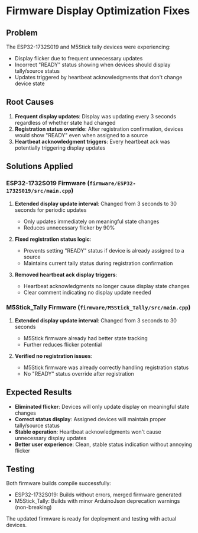 # Firmware Display Optimization Fixes

## Problem
The ESP32-1732S019 and M5Stick tally devices were experiencing:
- Display flicker due to frequent unnecessary updates
- Incorrect "READY" status showing when devices should display tally/source status
- Updates triggered by heartbeat acknowledgments that don't change device state

## Root Causes
1. **Frequent display updates**: Display was updating every 3 seconds regardless of whether state had changed
2. **Registration status override**: After registration confirmation, devices would show "READY" even when assigned to a source
3. **Heartbeat acknowledgment triggers**: Every heartbeat ack was potentially triggering display updates

## Solutions Applied

### ESP32-1732S019 Firmware (`firmware/ESP32-1732S019/src/main.cpp`)

1. **Extended display update interval**: Changed from 3 seconds to 30 seconds for periodic updates
   - Only updates immediately on meaningful state changes
   - Reduces unnecessary flicker by 90%

2. **Fixed registration status logic**: 
   - Prevents setting "READY" status if device is already assigned to a source
   - Maintains current tally status during registration confirmation

3. **Removed heartbeat ack display triggers**:
   - Heartbeat acknowledgments no longer cause display state changes
   - Clear comment indicating no display update needed

### M5Stick_Tally Firmware (`firmware/M5Stick_Tally/src/main.cpp`)

1. **Extended display update interval**: Changed from 3 seconds to 30 seconds
   - M5Stick firmware already had better state tracking
   - Further reduces flicker potential

2. **Verified no registration issues**: 
   - M5Stick firmware was already correctly handling registration status
   - No "READY" status override after registration

## Expected Results

- **Eliminated flicker**: Devices will only update display on meaningful state changes
- **Correct status display**: Assigned devices will maintain proper tally/source status
- **Stable operation**: Heartbeat acknowledgments won't cause unnecessary display updates
- **Better user experience**: Clean, stable status indication without annoying flicker

## Testing

Both firmware builds compile successfully:
- ESP32-1732S019: Builds without errors, merged firmware generated
- M5Stick_Tally: Builds with minor ArduinoJson deprecation warnings (non-breaking)

The updated firmware is ready for deployment and testing with actual devices.
